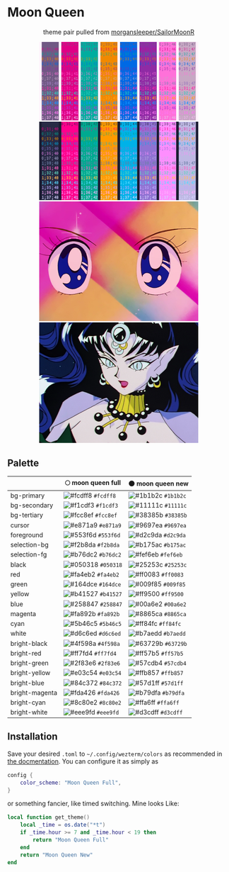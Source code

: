 # Moon Queen

<div align="center">
<p>theme pair pulled from <a href="https://github.com/morgansleeper/SailorMoonR">morgansleeper/SailorMoonR</a></p>
<img src="assets/bright-full.png" alt="moon queen full" width="360px">
<img src="assets/bright-new.png" alt="moon queen new" width="360px"><br>
<img src="assets/ep1-crop.png" alt="moon prism power makeup!!" width="360px">
<img src="assets/ep167-crop.png" alt="dead moon queen" width="360px">
</div>

## Palette

|                  | 🌕 moon queen full                                                        | 🌑 moon queen new                                                         |
| ---------------- | ------------------------------------------------------------------------- | ------------------------------------------------------------------------- |
| bg-primary       | ![#fcdff8](https://via.placeholder.com/15/fcdff8/000000?text=+) `#fcdff8` | ![#1b1b2c](https://via.placeholder.com/15/1b1b2c/000000?text=+) `#1b1b2c` |
| bg-secondary     | ![#f1cdf3](https://via.placeholder.com/15/f1cdf3/000000?text=+) `#f1cdf3` | ![#11111c](https://via.placeholder.com/15/11111c/000000?text=+) `#11111c` |
| bg-tertiary      | ![#fcc8ef](https://via.placeholder.com/15/fcc8ef/000000?text=+) `#fcc8ef` | ![#38385b](https://via.placeholder.com/15/38385b/000000?text=+) `#38385b` |
| cursor           | ![#e871a9](https://via.placeholder.com/15/e871a9/000000?text=+) `#e871a9` | ![#9697ea](https://via.placeholder.com/15/9697ea/000000?text=+) `#9697ea` |
| foreground       | ![#553f6d](https://via.placeholder.com/15/553f6d/000000?text=+) `#553f6d` | ![#d2c9da](https://via.placeholder.com/15/d2c9da/000000?text=+) `#d2c9da` |
| selection-bg     | ![#f2b8da](https://via.placeholder.com/15/f2b8da/000000?text=+) `#f2b8da` | ![#b175ac](https://via.placeholder.com/15/b175ac/000000?text=+) `#b175ac` |
| selection-fg     | ![#b76dc2](https://via.placeholder.com/15/b76dc2/000000?text=+) `#b76dc2` | ![#fef6eb](https://via.placeholder.com/15/fef6eb/000000?text=+) `#fef6eb` |
| black            | ![#050318](https://via.placeholder.com/15/050318/000000?text=+) `#050318` | ![#25253c](https://via.placeholder.com/15/25253c/000000?text=+) `#25253c` |
| red              | ![#fa4eb2](https://via.placeholder.com/15/fa4eb2/000000?text=+) `#fa4eb2` | ![#ff0083](https://via.placeholder.com/15/ff0083/000000?text=+) `#ff0083` |
| green            | ![#164dce](https://via.placeholder.com/15/164dce/000000?text=+) `#164dce` | ![#009f85](https://via.placeholder.com/15/009f85/000000?text=+) `#009f85` |
| yellow           | ![#b41527](https://via.placeholder.com/15/b41527/000000?text=+) `#b41527` | ![#ff9500](https://via.placeholder.com/15/ff9500/000000?text=+) `#ff9500` |
| blue             | ![#258847](https://via.placeholder.com/15/258847/000000?text=+) `#258847` | ![#00a6e2](https://via.placeholder.com/15/00a6e2/000000?text=+) `#00a6e2` |
| magenta          | ![#fa892b](https://via.placeholder.com/15/fa892b/000000?text=+) `#fa892b` | ![#8865ca](https://via.placeholder.com/15/8865ca/000000?text=+) `#8865ca` |
| cyan             | ![#5b46c5](https://via.placeholder.com/15/5b46c5/000000?text=+) `#5b46c5` | ![#ff84fc](https://via.placeholder.com/15/ff84fc/000000?text=+) `#ff84fc` |
| white            | ![#d6c6ed](https://via.placeholder.com/15/d6c6ed/000000?text=+) `#d6c6ed` | ![#b7aedd](https://via.placeholder.com/15/b7aedd/000000?text=+) `#b7aedd` |
| bright-black     | ![#4f598a](https://via.placeholder.com/15/4f598a/000000?text=+) `#4f598a` | ![#63729b](https://via.placeholder.com/15/63729b/000000?text=+) `#63729b` |
| bright-red       | ![#ff7fd4](https://via.placeholder.com/15/ff7fd4/000000?text=+) `#ff7fd4` | ![#ff57b5](https://via.placeholder.com/15/ff57b5/000000?text=+) `#ff57b5` |
| bright-green     | ![#2f83e6](https://via.placeholder.com/15/2f83e6/000000?text=+) `#2f83e6` | ![#57cdb4](https://via.placeholder.com/15/57cdb4/000000?text=+) `#57cdb4` |
| bright-yellow    | ![#e03c54](https://via.placeholder.com/15/e03c54/000000?text=+) `#e03c54` | ![#ffb857](https://via.placeholder.com/15/ffb857/000000?text=+) `#ffb857` |
| bright-blue      | ![#84c372](https://via.placeholder.com/15/84c372/000000?text=+) `#84c372` | ![#57d1ff](https://via.placeholder.com/15/57d1ff/000000?text=+) `#57d1ff` |
| bright-magenta   | ![#fda426](https://via.placeholder.com/15/fda426/000000?text=+) `#fda426` | ![#b79dfa](https://via.placeholder.com/15/b79dfa/000000?text=+) `#b79dfa` |
| bright-cyan      | ![#8c80e2](https://via.placeholder.com/15/8c80e2/000000?text=+) `#8c80e2` | ![#ffa6ff](https://via.placeholder.com/15/ffa6ff/000000?text=+) `#ffa6ff` |
| bright-white     | ![#eee9fd](https://via.placeholder.com/15/eee9fd/000000?text=+) `#eee9fd` | ![#d3cdff](https://via.placeholder.com/15/d3cdff/000000?text=+) `#d3cdff` |

## Installation

Save your desired `.toml` to `~/.config/wezterm/colors` as recommended in [the
docmentation](https://wezfurlong.org/wezterm/config/appearance.html#defining-a-color-scheme-in-a-separate-file).
You can configure it as simply as

```lua
config {
    color_scheme: "Moon Queen Full",
}
```
or something fancier, like timed switching. Mine looks Like:

```lua
local function get_theme()
    local _time = os.date("*t")
    if _time.hour >= 7 and _time.hour < 19 then
        return "Moon Queen Full"
    end
    return "Moon Queen New"
end
```
